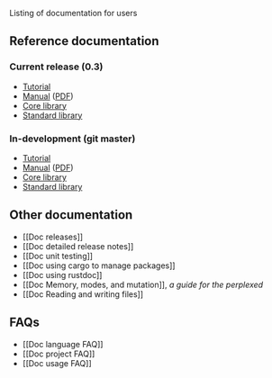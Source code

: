 Listing of documentation for users

## Reference documentation

### Current release (0.3)

* [Tutorial](http://doc.rust-lang.org/doc/0.3/tutorial.html)
* [Manual](http://doc.rust-lang.org/doc/0.3/rust.html) ([PDF](http://doc.rust-lang.org/doc/0.3/rust.pdf))
* [Core library](http://doc.rust-lang.org/doc/0.3/core/index.html)
* [Standard library](http://doc.rust-lang.org/doc/0.3/std/index.html)

### In-development (git master)

* [Tutorial](http://doc.rust-lang.org/doc/tutorial.html)
* [Manual](http://doc.rust-lang.org/doc/rust.html) ([PDF](http://doc.rust-lang.org/doc/rust.pdf))
* [Core library](http://doc.rust-lang.org/doc/core/index.html)
* [Standard library](http://doc.rust-lang.org/doc/std/index.html)

## Other documentation

* [[Doc releases]]
* [[Doc detailed release notes]]
* [[Doc unit testing]]
* [[Doc using cargo to manage packages]]
* [[Doc using rustdoc]]
* [[Doc Memory, modes, and mutation]], _a guide for the perplexed_
* [[Doc Reading and writing files]]

## FAQs

* [[Doc language FAQ]]
* [[Doc project FAQ]]
* [[Doc usage FAQ]]
